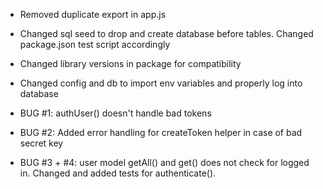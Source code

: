 - Removed duplicate export in app.js
- Changed sql seed to drop and create database before tables. Changed package.json test script accordingly
- Changed library versions in package for compatibility
- Changed config and db to import env variables and properly log into database

- BUG #1: authUser() doesn't handle bad tokens
- BUG #2: Added error handling for createToken helper in case of bad secret key
- BUG #3 + #4: user model getAll() and get() does not check for logged in. Changed and added tests for authenticate().
  